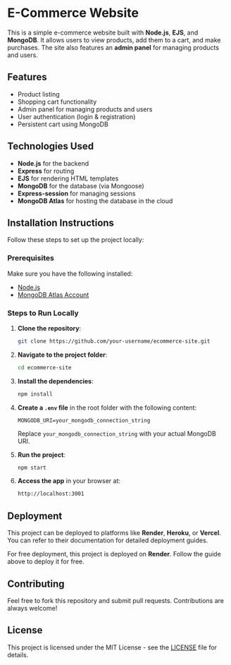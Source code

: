 # E-Commerce Website

This is a simple e-commerce website built with **Node.js**, **EJS**, and **MongoDB**. It allows users to view products, add them to a cart, and make purchases. The site also features an **admin panel** for managing products and users.

## Features
- Product listing
- Shopping cart functionality
- Admin panel for managing products and users
- User authentication (login & registration)
- Persistent cart using MongoDB

## Technologies Used
- **Node.js** for the backend
- **Express** for routing
- **EJS** for rendering HTML templates
- **MongoDB** for the database (via Mongoose)
- **Express-session** for managing sessions
- **MongoDB Atlas** for hosting the database in the cloud

## Installation Instructions

Follow these steps to set up the project locally:

### Prerequisites
Make sure you have the following installed:
- [Node.js](https://nodejs.org/)
- [MongoDB Atlas Account](https://www.mongodb.com/cloud/atlas)

### Steps to Run Locally
1. **Clone the repository**:
    ```bash
    git clone https://github.com/your-username/ecommerce-site.git
    ```
2. **Navigate to the project folder**:
    ```bash
    cd ecommerce-site
    ```
3. **Install the dependencies**:
    ```bash
    npm install
    ```
4. **Create a `.env` file** in the root folder with the following content:
    ```env
    MONGODB_URI=your_mongodb_connection_string
    ```
    Replace `your_mongodb_connection_string` with your actual MongoDB URI.

5. **Run the project**:
    ```bash
    npm start
    ```
6. **Access the app** in your browser at:
    ```bash
    http://localhost:3001
    ```

## Deployment

This project can be deployed to platforms like **Render**, **Heroku**, or **Vercel**. You can refer to their documentation for detailed deployment guides.

For free deployment, this project is deployed on **Render**. Follow the guide above to deploy it for free.

## Contributing

Feel free to fork this repository and submit pull requests. Contributions are always welcome!

## License

This project is licensed under the MIT License - see the [LICENSE](LICENSE) file for details.
